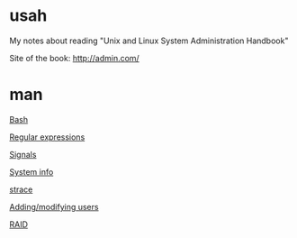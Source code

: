 # usah
My notes about reading "Unix and Linux System Administration Handbook"

Site of the book: http://admin.com/

# man

[Bash](man/bash.md)

[Regular expressions](man/regex.md)

[Signals](man/signals.md)

[System info](man/system_info.md)

[strace](man/strace.md)

[Adding/modifying users](man/users.md)

[RAID](man/raid.md)

